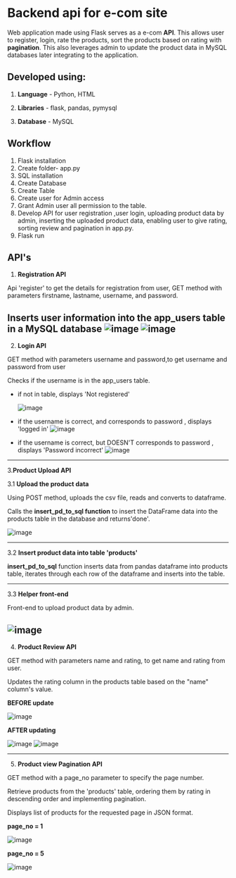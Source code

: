 # Backend api for e-com site 

Web application made using Flask serves as a e-com **API**.  This allows user to register, login, rate the products, sort the products based on rating with **pagination**. This also leverages admin to update the product data in MySQL databases later integrating to the application.  

**Developed using:**
------------
1. **Language** - Python, HTML

2. **Libraries** - flask, pandas, pymysql

3. **Database** - MySQL

**Workflow**
------------
1. Flask installation
2. Create folder- app.py
3. SQL installation
4. Create Database
5. Create Table
6. Create user for Admin access
7. Grant Admin user all permission to the table.
8. Develop API for user registration ,user login, uploading product data by admin, inserting the uploaded product data, enabling user to give rating, sorting review and pagination in app.py.
9. Flask run 

**API's**
------------
1. **Registration API**
   
Api 'register' to get the details for registration from user, GET method with parameters firstname, lastname, username, and password.

Inserts user information into the app_users table in a MySQL database
![image](https://github.com/meetarthi/marlo-assignment/assets/112666126/466f6451-aaaa-4e56-98ef-91da4d91b511)
![image](https://github.com/meetarthi/marlo-assignment/assets/112666126/ab740e36-ea6f-49cd-818c-ab4dff173ca2)
------------
2. **Login API**
   
GET method with parameters username and password,to get username and password from user

Checks if the username is in the app_users table.
- if not in table, displays 'Not registered'
  
  ![image](https://github.com/meetarthi/marlo-assignment/assets/112666126/4007a946-1de7-450f-bdb6-5998bbed1203)
- if the username is correct, and corresponds to password , displays 'logged in'
  ![image](https://github.com/meetarthi/marlo-assignment/assets/112666126/18409fce-093a-41ed-9ff8-cfd0514eec7f)
- if the username is correct, but DOESN'T corresponds to password , displays 'Password incorrect'
  ![image](https://github.com/meetarthi/marlo-assignment/assets/112666126/a09ed37d-fb6c-4a9f-8bea-666de5a404e5)

------------
3.**Product Upload API**

3.1 **Upload the product data**
   
Using POST method, uploads the csv file, reads and converts to dataframe.

Calls the **insert_pd_to_sql function** to insert the DataFrame data into the products table in the database and returns'done'.

![image](https://github.com/meetarthi/marlo-assignment/assets/112666126/793cdd75-5ff3-45b8-876d-ceb4f60fc71e)

------------
3.2 **Insert product data into table 'products'**

**insert_pd_to_sql**  function inserts data from pandas dataframe into products table, iterates through each row of the dataframe and inserts into the table.

------------ 

3.3 **Helper front-end**

Front-end to upload product data by admin.

![image](https://github.com/meetarthi/marlo-assignment/assets/112666126/30a85e7a-96a1-4899-a637-a5f8b29ae305) 
------------ 

4. **Product Review API**

GET method with parameters name and rating, to get name and rating from user.

Updates the rating column in the products table based on the "name" column's value.

**BEFORE update**

![image](https://github.com/meetarthi/marlo-assignment/assets/112666126/d8d2c695-71da-4f73-99bf-d5cf1b997796)

**AFTER updating**

![image](https://github.com/meetarthi/marlo-assignment/assets/112666126/91f6090a-1cba-437b-b408-f2fe613829a6)
![image](https://github.com/meetarthi/marlo-assignment/assets/112666126/32cdfee1-1c56-4df0-b2ef-867f31d0eea2)

------------

5. **Product view Pagination API**

GET method with a page_no parameter to specify the page number.

Retrieve products from the 'products' table, ordering them by rating in descending order and implementing pagination.

Displays list of products for the requested page in JSON format.

**page_no = 1**

![image](https://github.com/meetarthi/marlo-assignment/assets/112666126/87204b66-b778-4efe-a8f2-8dba5be509ee)

**page_no = 5**

![image](https://github.com/meetarthi/marlo-assignment/assets/112666126/8b2dbf21-7aef-438e-819e-c41fe2a0159f)




